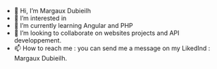 - 👋 Hi, I’m Margaux Dubieilh
- 👀 I’m interested in 
- 🌱 I’m currently learning Angular and PHP 
- 💞️ I’m looking to collaborate on websites projects and API developpement.
- 📫 How to reach me : you can send me a message on my LikedInd : Margaux Dubieilh.

<!---
md312/md312 is a ✨ special ✨ repository because its `README.md` (this file) appears on your GitHub profile.
You can click the Preview link to take a look at your changes.
--->
